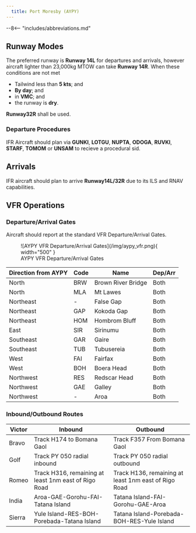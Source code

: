 ```yaml
---
  title: Port Moresby (AYPY)
---
```


--8<-- "includes/abbreviations.md"

## Runway Modes
The preferred runway is **Runway 14L** for departures and arrivals, however aircraft lighter than 23,000kg MTOW can take **Runway 14R**. When these conditions are not met

- Tailwind less than **5 kts**; and
- **By day**; and
- in **VMC**; and
- the runway is **dry**.

**Runway32R** shall be used.


### Departure Procedures
IFR Aircraft should plan via **GUNKI**, **LOTGU**, **NUPTA**, **ODOGA**, **RUVKI**, **STARF**, **TOMOM** or **UNSAM** to recieve a procedural sid.

## Arrivals
IFR aircraft should plan to arrive **Runway14L/32R** due to its ILS and RNAV capabilities.

## VFR Operations
### Departure/Arrival Gates
Aircraft should report at the standard VFR Departure/Arrival Gates.

<figure markdown>
![AYPY VFR Departure/Arrival Gates](/img/aypy_vfr.png){ width="500" }
  <figcaption>AYPY VFR Departure/Arrival Gates</figcaption>
</figure>

| Direction from AYPY | Code | Name | Dep/Arr |
| ------------------- | ---- | ---- | ------- |
| North | BRW | Brown River Bridge | Both |
| North | MLA | Mt Lawes | Both |
| Northeast | - | False Gap | Both |
| Northeast | GAP | Kokoda Gap | Both |
| Northeast | HOM | Hombrom Bluff | Both |
| East | SIR | Sirinumu | Both |
| Southeast | GAR | Gaire | Both |
| Southeast | TUB | Tubusereia | Both |
| West | FAI | Fairfax | Both |
| West | BOH | Boera Head | Both |
| Northwest | RES | Redscar Head | Both |
| Northwest | GAE | Galley | Both |
| Northwest | - | Aroa | Both |

### Inbound/Outbound Routes
| Victor | Inbound | Outbound |
| ------ | ------- | -------- |
| Bravo | Track H174 to Bomana Gaol | Track F357 From Bomana Gaol |
| Golf | Track PY 050 radial inbound | Track PY 050 radial outbound |
| Romeo | Track H316, remaining at least 1nm east of Rigo Road | Track H136, remaining at least 1nm east of Rigo Road |
| India | Aroa-GAE-Gorohu-FAI-Tatana Island | Tatana Island-FAI-Gorohu-GAE-Aroa |
| Sierra | Yule Island-RES-BOH-Porebada-Tatana Island | Tatana Island-Porebada-BOH-RES-Yule Island |